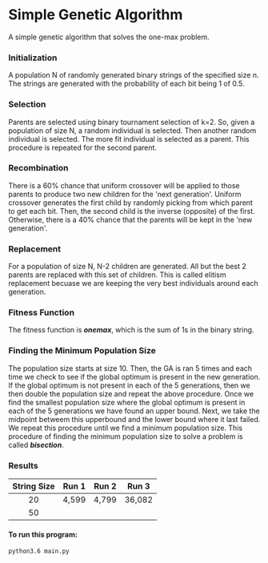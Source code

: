 # Simple Genetic Algorithm

A simple genetic algorithm that solves the one-max problem.

### Initialization
A population N of randomly generated binary strings of the specified size n. The strings are generated with the probability of each bit being 1 of 0.5.

### Selection
Parents are selected using binary tournament selection of k=2. So, given a population of size N, a random individual is selected. Then another random individual is selected. The more fit individual is selected as a parent. This procedure is repeated for the second parent.

### Recombination
There is a 60% chance that uniform crossover will be applied to those parents to produce two new children for the 'next generation'. Uniform crossover generates the first child by randomly picking from which parent to get each bit. Then, the second child is the inverse (opposite) of the first. Otherwise, there is a 40% chance that the parents will be kept in the 'new generation'.

### Replacement
For a population of size N, N-2 children are generated. All but the best 2 parents are replaced with this set of children. This is called elitism replacement becuase we are keeping the very best individuals around each generation.

### Fitness Function
The fitness function is ***onemax***, which is the sum of 1s in the binary string.

### Finding the Minimum Population Size
The population size starts at size 10. Then, the GA is ran 5 times and each time we check to see if the global optimum is present in the new generation. If the global optimum is not present in each of the 5 generations, then we then double the population size and repeat the above procedure. Once we find the smallest population size where the global optimum is present in each of the 5 generations we have found an upper bound. Next, we take the midpoint betweem this upperbound and the lower bound where it last failed. We repeat this procedure until we find a minimum population size. This procedure of finding the minimum population size to solve a problem is called ***bisection***.

### Results
| String Size	| Run 1	 | Run 2  | Run 3  |
|:-----------:|:------:|:------:|:------:|
| 20          | 4,599  | 4,799  | 36,082 |
| 50          |        |        |        |


#### To run this program:
```
python3.6 main.py
```

